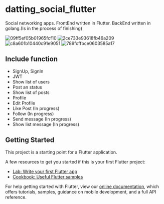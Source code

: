 # datting_social_flutter

Social networking apps. FrontEnd written in Flutter. BackEnd written in golang.(Is in the process of finishing)

![09ff5ef05b01965fcf10](https://user-images.githubusercontent.com/34266061/150667095-08890305-ede3-4dd1-8d5d-37103c41bc08.jpg)
![2ce733e93618fb46a209](https://user-images.githubusercontent.com/34266061/150667092-e9fa06c6-b564-4771-8aa2-fafd8d8af567.jpg)
![c8a601b10440c91e9051](https://user-images.githubusercontent.com/34266061/150667097-3426d19d-ac89-46e8-9bcf-e149805423c5.jpg)
![789fcffbce0603585a17](https://user-images.githubusercontent.com/34266061/150682864-05fbd41c-89f1-4760-a2b5-f9214a925fe8.jpg)
## Include function

- SignUp, SignIn
- JWT
- Show list of users
- Post an status
- Show list of posts
- Profile
- Edit Profile
- Like Post (In progress)
- Follow (In progress)
- Send message (In progress)
- Show list message (In progress)

## Getting Started

This project is a starting point for a Flutter application.

A few resources to get you started if this is your first Flutter project:

- [Lab: Write your first Flutter app](https://flutter.dev/docs/get-started/codelab)
- [Cookbook: Useful Flutter samples](https://flutter.dev/docs/cookbook)

For help getting started with Flutter, view our
[online documentation](https://flutter.dev/docs), which offers tutorials,
samples, guidance on mobile development, and a full API reference.

